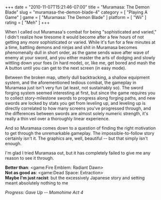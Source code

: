 +++
date = "2010-11-07T15:21:46-07:00"
title = "Muramasa: The Demon Blade"
slug = "muramasa-the-demon-blade-4"
category = [ "Playing A Game" ]
game = [ "Muramasa: The Demon Blade" ]
platform = [ "Wii" ]
rating = [ "Meh" ]
+++

When I called out Muramasa's combat for being "sophisticated and varied," I didn't realize how tiresome it would become after a few hours of not getting any <i>more</i> sophisticated or varied.  While it's fun for a few minutes at a time, battling demons and ninjas and shit in Muramasa becomes phenomenally dull in short order, as the game sends wave after wave of enemy at your sword, and you either master the arts of dodging and slowly wittling down your foes (in hard mode), or, like me, get bored and mash the A button until you can get to the next screen (in easy mode).

Between the broken map, utterly dull backtracking, a shallow equipment system, and the aforementioned tedious combat, the gameplay in Muramasa just isn't very fun (at least, not sustainably so).  The sword forging system seemed interesting at first, but since the game requires you to collect story-milestone swords to progress along forging paths, and new swords are locked by stats you get from leveling up, and leveling up is directly correlated to how many screens you've progressed through, and the differences between swords are almost solely numeric strength, it's really a thin veil over a thoroughly linear experience.

And so Muramasa comes down to a question of finding the right motivation to get through the unremarkable gameplay.  The impossible-to-follow story certainly isn't it.  The graphics are, well, beautiful -- but that simply isn't enough.

I'm glad I tried Muramasa out, but it has completely failed to give me any reason to see it through.

<b>Better than</b>: <game:Fire Emblem: Radiant Dawn>  
<b>Not as good as</b>: <game:Dead Space: Extraction>  
<b>Maybe I'm just racist</b>: but the excessively Japanese story and setting meant absolutely nothing to me

<i>Progress: Gave Up -- Momohime Act 4</i>